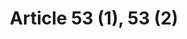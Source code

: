 ---
title: "Article 53 (1), 53 (2)"
draft: false
exceptions:
- info52a
memberstates:
- DE
score: 3
compensation:
- Compensated
remarks: |
 


link: "https://dejure.org/gesetze/UrhG/53.html"
---